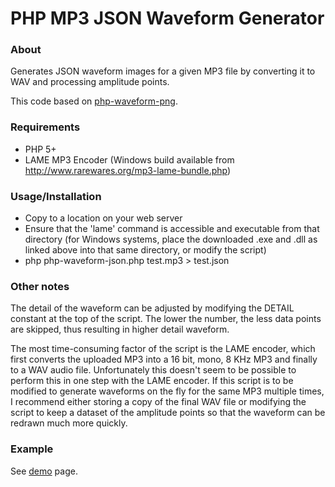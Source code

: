 PHP MP3 JSON Waveform Generator
===

### About

Generates JSON waveform images for a given MP3 file by converting it to WAV and processing amplitude points.

This code based on [php-waveform-png](http://github.com/afreiday/php-waveform-png/).

### Requirements

- PHP 5+
- LAME MP3 Encoder (Windows build available from http://www.rarewares.org/mp3-lame-bundle.php)

### Usage/Installation

- Copy to a location on your web server
- Ensure that the 'lame' command is accessible and executable from that directory (for Windows systems, place the downloaded .exe and .dll as linked above into that same directory, or modify the script)
- php php-waveform-json.php test.mp3 > test.json

### Other notes

The detail of the waveform can be adjusted by modifying the DETAIL constant at the top of the script. The lower the number, the less data points are skipped, thus resulting in higher detail waveform.

The most time-consuming factor of the script is the LAME encoder, which first converts the uploaded MP3 into a 16 bit, mono, 8 KHz MP3 and finally to a WAV audio file. Unfortunately this doesn't seem to be possible to perform this in one step with the LAME encoder. If this script is to be modified to generate waveforms on the fly for the same MP3 multiple times, I recommend either storing a copy of the final WAV file or modifying the script to keep a dataset of the amplitude points so that the waveform can be redrawn much more quickly.

### Example

See [demo](http://alexkirs.github.io/php-waveform-json/) page.
